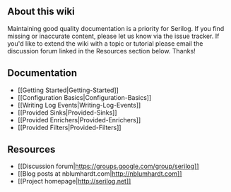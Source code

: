 ## About this wiki

Maintaining good quality documentation is a priority for Serilog. If you find missing or inaccurate content, please let us know via the issue tracker. If you'd like to extend the wiki with a topic or tutorial please email the discussion forum linked in the Resources section below. Thanks!

## Documentation

* [[Getting Started|Getting-Started]]
* [[Configuration Basics|Configuration-Basics]]
* [[Writing Log Events|Writing-Log-Events]]
* [[Provided Sinks|Provided-Sinks]]
* [[Provided Enrichers|Provided-Enrichers]]
* [[Provided Filters|Provided-Filters]]

## Resources

* [[Discussion forum|https://groups.google.com/group/serilog]]
* [[Blog posts at nblumhardt.com|http://nblumhardt.com]]
* [[Project homepage|http://serilog.net]]
